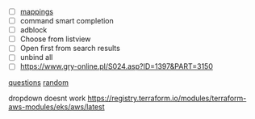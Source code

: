 - [ ] [mappings](mappings)
- [ ] command smart completion
- [ ] adblock
- [ ] Choose from listview
- [ ] Open first from search results
- [ ] unbind all
- [ ] https://www.gry-online.pl/S024.asp?ID=1397&PART=3150

[questions](questions)
[random](random)

dropdown doesnt work
https://registry.terraform.io/modules/terraform-aws-modules/eks/aws/latest
